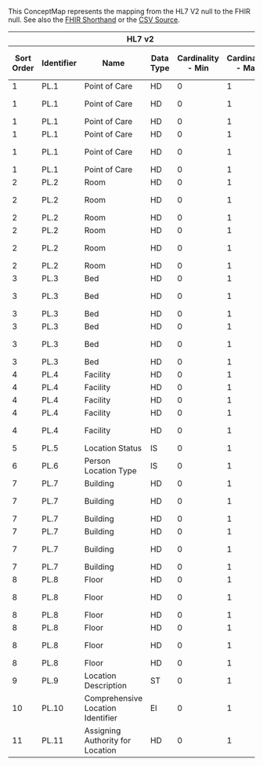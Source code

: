 
This ConceptMap represents the mapping from the HL7 V2 null to the FHIR null. See also the <a href='https://github.com/HL7/v2-to-fhir/blob/master/tank/Datatype PL to Location[1].fsh'>FHIR Shorthand</a> or the <a href='https://github.com/HL7/v2-to-fhir/blob/master/mappings/datatypes/HL7 Data Type - FHIR R4_ PL - Sheet1.csv'>CSV Source</a>.
<table class='grid'><thead>
<tr><th colspan='6'>HL7 v2</th><th colspan='3'>Condition (IF True, args)</th><th colspan='7'>HL7 FHIR</th><th>&#xA0;</th><th>Comments</th></tr>
<tr><th title='Rows are listed in sequence of how they appear in the v2 standard. The first column, Sort Order, provides a sort order that can re-create the original v2 standard sequence in case one opts to re-sort/filter the rows.'>Sort Order</th><th title='Contains the formal Data Type Name and Component Sequence according to the base standard using "." as the delimiter.'>Identifier</th><th title='The formal name of the field in the most current published version.'>Name</th><th title='The data type of the field in the most current published version if not deprecated, otherwise the data type at the time it was deprecated and removed.'>Data Type</th><th title='The V2 min cardinality expressed numerically.'>Cardinality - Min</th><th title='The V2 max cardinality expressed numerically.' style='border-right: 2px'>Cardinality - Max</th><th title='Condition in an easy to read syntax (Computable ANTLR)'>Computable ANTLR</th><th title='Condition in FHIRPath Notation'>Computable FHIRPath</th><th title='Condition expressed in narrative form' style='border-right: 2px'>Narrative</th><th title='An existing FHIR attribute in the target FHIR version.'>FHIR Attribute</th><th title='The FHIR attribute’s data type in the target FHIR version.'>Data Type</th><th title='The FHIR min cardinality expressed numerically.'>Cardinality - Min</th><th title='The FHIR max cardinality expressed numerically.' style='border-right: 2px'>Cardinality - Max</th><th title='The URL to the Data Type Map that is to be used for the attribute in this segment.'>Data Type Mapping</th></tr></thead>
<tbody>
<tr><td>1</td><td>PL.1</td><td>Point of Care</td><td>HD</td><td>0</td><td style='border-right: 2px'>1</td><td></td><td></td><td style='border-right: 2px'></td><td>Location[1]</td><td></td><td>Resource</td><td></td><td></td><td>HD[Location]</td><td></td><td></td><td></td></tr>
<tr><td>1</td><td>PL.1</td><td>Point of Care</td><td>HD</td><td>0</td><td style='border-right: 2px'>1</td><td>IF PL.5 VALUED</td><td></td><td style='border-right: 2px'></td><td>Location[1].status</td><td></td><td>code</td><td>0</td><td>1</td><td>CWE[code]</td><td></td><td></td><td></td></tr>
<tr><td>1</td><td>PL.1</td><td>Point of Care</td><td>HD</td><td>0</td><td style='border-right: 2px'>1</td><td></td><td></td><td style='border-right: 2px'></td><td>Location[1].mode="instance"</td><td></td><td>code</td><td>0</td><td>1</td><td></td><td></td><td></td><td></td></tr>
<tr><td>1</td><td>PL.1</td><td>Point of Care</td><td>HD</td><td>0</td><td style='border-right: 2px'>1</td><td></td><td></td><td style='border-right: 2px'></td><td></td><td>Location[1].physicalType.coding.code="???"</td><td>code</td><td>0</td><td>1</td><td></td><td></td><td></td><td></td></tr>
<tr><td>1</td><td>PL.1</td><td>Point of Care</td><td>HD</td><td>0</td><td style='border-right: 2px'>1</td><td></td><td></td><td style='border-right: 2px'></td><td>Location[1].physicalType.coding.system="http://terminology.hl7.org/CodeSystem/location-physical-type"</td><td></td><td>uri</td><td>0</td><td>1</td><td></td><td></td><td></td><td></td></tr>
<tr><td>1</td><td>PL.1</td><td>Point of Care</td><td>HD</td><td>0</td><td style='border-right: 2px'>1</td><td></td><td></td><td style='border-right: 2px'></td><td></td><td>Location[1].partOf.reference=???</td><td>Reference{Location)</td><td>0</td><td>1</td><td></td><td></td><td></td><td></td></tr>
<tr><td>2</td><td>PL.2</td><td>Room</td><td>HD</td><td>0</td><td style='border-right: 2px'>1</td><td></td><td></td><td style='border-right: 2px'></td><td>Location[2]</td><td></td><td>Resource</td><td></td><td></td><td>HD[Location]</td><td></td><td></td><td></td></tr>
<tr><td>2</td><td>PL.2</td><td>Room</td><td>HD</td><td>0</td><td style='border-right: 2px'>1</td><td>IF PL.5 VALUED</td><td></td><td style='border-right: 2px'></td><td>Location[2].status</td><td></td><td>code</td><td>0</td><td>1</td><td>CWE[code]</td><td></td><td></td><td></td></tr>
<tr><td>2</td><td>PL.2</td><td>Room</td><td>HD</td><td>0</td><td style='border-right: 2px'>1</td><td></td><td></td><td style='border-right: 2px'></td><td>Location[2].mode="instance"</td><td></td><td>code</td><td>0</td><td>1</td><td></td><td></td><td></td><td></td></tr>
<tr><td>2</td><td>PL.2</td><td>Room</td><td>HD</td><td>0</td><td style='border-right: 2px'>1</td><td></td><td></td><td style='border-right: 2px'></td><td>Location[2].physicalType.coding.code="ro"</td><td></td><td>code</td><td>0</td><td>1</td><td></td><td></td><td></td><td></td></tr>
<tr><td>2</td><td>PL.2</td><td>Room</td><td>HD</td><td>0</td><td style='border-right: 2px'>1</td><td></td><td></td><td style='border-right: 2px'></td><td>Location[2].physicalType.coding.system="http://terminology.hl7.org/CodeSystem/location-physical-type"</td><td></td><td>uri</td><td>0</td><td>1</td><td></td><td></td><td></td><td></td></tr>
<tr><td>2</td><td>PL.2</td><td>Room</td><td>HD</td><td>0</td><td style='border-right: 2px'>1</td><td></td><td></td><td style='border-right: 2px'></td><td>Location[2].partOf.reference=Location[1].id</td><td></td><td>Reference{Location)</td><td>0</td><td>1</td><td></td><td></td><td></td><td></td></tr>
<tr><td>3</td><td>PL.3</td><td>Bed</td><td>HD</td><td>0</td><td style='border-right: 2px'>1</td><td></td><td></td><td style='border-right: 2px'></td><td>Location[3]</td><td></td><td>Resource</td><td></td><td></td><td>HD[Location]</td><td></td><td></td><td></td></tr>
<tr><td>3</td><td>PL.3</td><td>Bed</td><td>HD</td><td>0</td><td style='border-right: 2px'>1</td><td>IF PL.5 VALUED</td><td></td><td style='border-right: 2px'></td><td>Location[3].status</td><td></td><td>code</td><td>0</td><td>1</td><td>CWE[code]</td><td></td><td></td><td></td></tr>
<tr><td>3</td><td>PL.3</td><td>Bed</td><td>HD</td><td>0</td><td style='border-right: 2px'>1</td><td></td><td></td><td style='border-right: 2px'></td><td>Location[3].mode="instance"</td><td></td><td>code</td><td>0</td><td>1</td><td></td><td></td><td></td><td></td></tr>
<tr><td>3</td><td>PL.3</td><td>Bed</td><td>HD</td><td>0</td><td style='border-right: 2px'>1</td><td></td><td></td><td style='border-right: 2px'></td><td>Location[3].physicalType.coding.code="bd"</td><td></td><td>code</td><td>0</td><td>1</td><td></td><td></td><td></td><td></td></tr>
<tr><td>3</td><td>PL.3</td><td>Bed</td><td>HD</td><td>0</td><td style='border-right: 2px'>1</td><td></td><td></td><td style='border-right: 2px'></td><td>Location[3].physicalType.coding.system="http://terminology.hl7.org/CodeSystem/location-physical-type"</td><td></td><td>uri</td><td>0</td><td>1</td><td></td><td></td><td></td><td></td></tr>
<tr><td>3</td><td>PL.3</td><td>Bed</td><td>HD</td><td>0</td><td style='border-right: 2px'>1</td><td></td><td></td><td style='border-right: 2px'></td><td>Location[3].partOf.reference=Location[2].id</td><td></td><td>Reference{Location)</td><td>0</td><td>1</td><td></td><td></td><td></td><td></td></tr>
<tr><td>4</td><td>PL.4</td><td>Facility</td><td>HD</td><td>0</td><td style='border-right: 2px'>1</td><td></td><td></td><td style='border-right: 2px'></td><td>Location[4]</td><td></td><td>Resource</td><td></td><td></td><td>HD[Location]</td><td></td><td></td><td></td></tr>
<tr><td>4</td><td>PL.4</td><td>Facility</td><td>HD</td><td>0</td><td style='border-right: 2px'>1</td><td></td><td></td><td style='border-right: 2px'></td><td>Location[4].status</td><td></td><td>code</td><td>0</td><td>1</td><td>CWE[code]</td><td></td><td></td><td></td></tr>
<tr><td>4</td><td>PL.4</td><td>Facility</td><td>HD</td><td>0</td><td style='border-right: 2px'>1</td><td></td><td></td><td style='border-right: 2px'></td><td>Location[4].mode="instance"</td><td></td><td>code</td><td>0</td><td>1</td><td></td><td></td><td></td><td></td></tr>
<tr><td>4</td><td>PL.4</td><td>Facility</td><td>HD</td><td>0</td><td style='border-right: 2px'>1</td><td></td><td></td><td style='border-right: 2px'></td><td>Location[4].physicalType.coding.code="si"</td><td></td><td>code</td><td>0</td><td>1</td><td></td><td></td><td></td><td></td></tr>
<tr><td>4</td><td>PL.4</td><td>Facility</td><td>HD</td><td>0</td><td style='border-right: 2px'>1</td><td></td><td></td><td style='border-right: 2px'></td><td>Location[4].physicalType.coding.system="http://terminology.hl7.org/CodeSystem/location-physical-type"</td><td></td><td>uri</td><td>0</td><td>1</td><td></td><td></td><td></td><td></td></tr>
<tr><td>5</td><td>PL.5</td><td>Location Status</td><td>IS</td><td>0</td><td style='border-right: 2px'>1</td><td></td><td></td><td style='border-right: 2px'></td><td></td><td></td><td></td><td></td><td></td><td></td><td></td><td></td><td></td></tr>
<tr><td>6</td><td>PL.6</td><td>Person Location Type</td><td>IS</td><td>0</td><td style='border-right: 2px'>1</td><td></td><td></td><td style='border-right: 2px'></td><td></td><td></td><td></td><td></td><td></td><td></td><td></td><td></td><td></td></tr>
<tr><td>7</td><td>PL.7</td><td>Building</td><td>HD</td><td>0</td><td style='border-right: 2px'>1</td><td></td><td></td><td style='border-right: 2px'></td><td>Location[5]</td><td></td><td>Resource</td><td></td><td></td><td>HD[Location]</td><td></td><td></td><td></td></tr>
<tr><td>7</td><td>PL.7</td><td>Building</td><td>HD</td><td>0</td><td style='border-right: 2px'>1</td><td>IF PL.5 VALUED</td><td></td><td style='border-right: 2px'></td><td>Location[5].status</td><td></td><td>code</td><td>0</td><td>1</td><td>CWE[code]</td><td></td><td></td><td></td></tr>
<tr><td>7</td><td>PL.7</td><td>Building</td><td>HD</td><td>0</td><td style='border-right: 2px'>1</td><td></td><td></td><td style='border-right: 2px'></td><td>Location[5].mode="instance"</td><td></td><td>code</td><td>0</td><td>1</td><td></td><td></td><td></td><td></td></tr>
<tr><td>7</td><td>PL.7</td><td>Building</td><td>HD</td><td>0</td><td style='border-right: 2px'>1</td><td></td><td></td><td style='border-right: 2px'></td><td>Location[5].physicalType.coding.code="bu"</td><td></td><td>code</td><td>0</td><td>1</td><td></td><td></td><td></td><td></td></tr>
<tr><td>7</td><td>PL.7</td><td>Building</td><td>HD</td><td>0</td><td style='border-right: 2px'>1</td><td></td><td></td><td style='border-right: 2px'></td><td>Location[5].physicalType.coding.system="http://terminology.hl7.org/CodeSystem/location-physical-type"</td><td></td><td>uri</td><td>0</td><td>1</td><td></td><td></td><td></td><td></td></tr>
<tr><td>7</td><td>PL.7</td><td>Building</td><td>HD</td><td>0</td><td style='border-right: 2px'>1</td><td></td><td></td><td style='border-right: 2px'></td><td>Location[5].partOf.reference=Location[4].id</td><td></td><td>Reference{Location)</td><td>0</td><td>1</td><td></td><td></td><td></td><td></td></tr>
<tr><td>8</td><td>PL.8</td><td>Floor</td><td>HD</td><td>0</td><td style='border-right: 2px'>1</td><td></td><td></td><td style='border-right: 2px'></td><td>Location[6]</td><td></td><td>Resource</td><td></td><td></td><td>HD[Location]</td><td></td><td></td><td></td></tr>
<tr><td>8</td><td>PL.8</td><td>Floor</td><td>HD</td><td>0</td><td style='border-right: 2px'>1</td><td>IF PL.5 VALUED</td><td></td><td style='border-right: 2px'></td><td>Location[6].status</td><td></td><td>code</td><td>0</td><td>1</td><td>CWE[code]</td><td></td><td></td><td></td></tr>
<tr><td>8</td><td>PL.8</td><td>Floor</td><td>HD</td><td>0</td><td style='border-right: 2px'>1</td><td></td><td></td><td style='border-right: 2px'></td><td>Location[6].mode="instance"</td><td></td><td>code</td><td>0</td><td>1</td><td></td><td></td><td></td><td></td></tr>
<tr><td>8</td><td>PL.8</td><td>Floor</td><td>HD</td><td>0</td><td style='border-right: 2px'>1</td><td></td><td></td><td style='border-right: 2px'></td><td>Location[6].physicalType.coding.code="lvl"</td><td></td><td>code</td><td>0</td><td>1</td><td></td><td></td><td></td><td></td></tr>
<tr><td>8</td><td>PL.8</td><td>Floor</td><td>HD</td><td>0</td><td style='border-right: 2px'>1</td><td></td><td></td><td style='border-right: 2px'></td><td>Location[6].physicalType.coding.system="http://terminology.hl7.org/CodeSystem/location-physical-type"</td><td></td><td>uri</td><td>0</td><td>1</td><td></td><td></td><td></td><td></td></tr>
<tr><td>8</td><td>PL.8</td><td>Floor</td><td>HD</td><td>0</td><td style='border-right: 2px'>1</td><td></td><td></td><td style='border-right: 2px'></td><td>Location[6].partOf.reference=Location[5].id</td><td></td><td>Reference{Location)</td><td>0</td><td>1</td><td></td><td></td><td></td><td></td></tr>
<tr><td>9</td><td>PL.9</td><td>Location Description</td><td>ST</td><td>0</td><td style='border-right: 2px'>1</td><td></td><td></td><td style='border-right: 2px'></td><td></td><td></td><td></td><td></td><td></td><td></td><td></td><td></td><td></td></tr>
<tr><td>10</td><td>PL.10</td><td>Comprehensive Location Identifier</td><td>EI</td><td>0</td><td style='border-right: 2px'>1</td><td></td><td></td><td style='border-right: 2px'></td><td></td><td></td><td></td><td></td><td></td><td></td><td></td><td></td><td></td></tr>
<tr><td>11</td><td>PL.11</td><td>Assigning Authority for Location</td><td>HD</td><td>0</td><td style='border-right: 2px'>1</td><td></td><td></td><td style='border-right: 2px'></td><td></td><td></td><td></td><td></td><td></td><td></td><td></td><td></td><td></td></tr>
</tbody></table>
